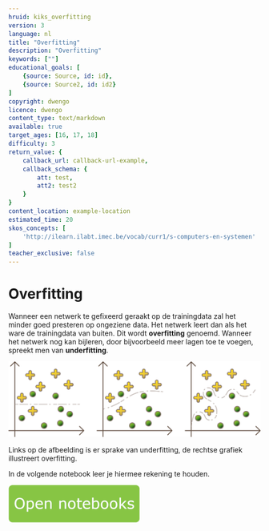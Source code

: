 ```yaml
---
hruid: kiks_overfitting
version: 3
language: nl
title: "Overfitting"
description: "Overfitting"
keywords: [""]
educational_goals: [
    {source: Source, id: id}, 
    {source: Source2, id: id2}
]
copyright: dwengo
licence: dwengo
content_type: text/markdown
available: true
target_ages: [16, 17, 18]
difficulty: 3
return_value: {
    callback_url: callback-url-example,
    callback_schema: {
        att: test,
        att2: test2
    }
}
content_location: example-location
estimated_time: 20
skos_concepts: [
    'http://ilearn.ilabt.imec.be/vocab/curr1/s-computers-en-systemen'
]
teacher_exclusive: false
---
```


# Overfitting
Wanneer een netwerk te gefixeerd geraakt op de trainingdata zal het minder goed presteren op ongeziene data. Het netwerk leert dan als het ware de trainingdata van buiten. Dit wordt **overfitting** genoemd. Wanneer het netwerk nog kan bijleren, door bijvoorbeeld meer lagen toe te voegen, spreekt men van **underfitting**.

![over- en underfitting](embed/overunderfit.png "Balans tussen over- en underfitting") 

Links op de afbeelding is er sprake van underfitting, de rechtse grafiek illustreert overfitting.

In de volgende notebook leer je hiermee rekening te houden.

[![](embed/Knop.png "Knop")](https://kiks.ilabt.imec.be/jupyterhub/?id=1713 "Overfitting")
